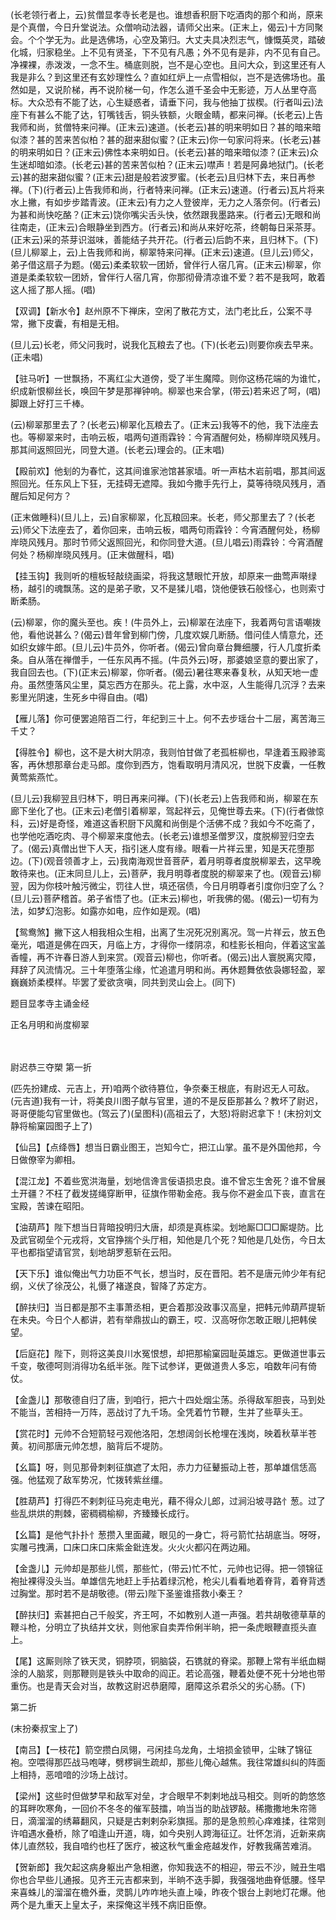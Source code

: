 <!-- { "loadSidebar": true } -->
(长老领行者上，云)贫僧显孝寺长老是也。谁想香积厨下吃酒肉的那个和尚，原来是个真僧，今日升堂说法。众僧响动法器，请师父出来。(正末上，偈云)十方同聚会。个个学无为。此是选佛场，心空及第归。大丈夫具决烈志气，慷慨英灵，踏破化城，归家稳坐。上不见有贤圣，下不见有凡愚；外不见有是非，内不见有自己。净裸裸，赤泼泼，一念不生。桶底则脱，岂不是心空也。且问大众，到这里还有人我是非么？到这里还有玄妙理性么？直如红炉上一点雪相似，岂不是选佛场也。虽然如是，又说阶梯，再不说阶梯一句，作怎么道千圣会中无影迹，万人丛里夺高标。大众恐有不能了达，心生疑惑者，请垂下问，我与他抽丁拔楔。(行者叫云)法座下有甚么不能了达，钉嘴钱舌，铜头铁额，火眼金睛，都来问禅。(长老云)上告我师和尚，贫僧特来问禅。(正末云)速道。(长老云)甚的明来明如日？甚的暗来暗似漆？甚的苦来苦似柏？甚的甜来甜似蜜？(正末云)你一句家问将来。(长老云)甚的明来明如日？(正末云)佛性本来明如日。(长老云)甚的暗来暗似漆？(正末云)众生迷却暗如漆。(长老云)甚的苦来苦似柏？(正末云)噤声！若是阿鼻地狱门。(长老云)甚的甜来甜似蜜？(正末云)甜是般若波罗蜜。(长老云)且归林下去，来日再参禅。(下)(行者云)上告我师和尚，行者特来问禅。(正末云)速道。(行者云)瓦片将来水上撇，有如步步踏青波。(正末云)有力之人登彼岸，无力之人落奈何。(行者云)为甚和尚快吃酪？(正末云)饶你嘴尖舌头快，依然跟我墨路来。(行者云)无眼和尚往南走，(正末云)合眼静坐到西方。(行者云)和尚从来好吃茶，终朝每日采茶芽。(正末云)采的茶芽识滋味，善能结子共开花。(行者云)后韵不来，且归林下。(下)(旦儿柳翠上，云)上告我师和尚，柳翠特来问禅。(正末云)速道。(旦儿云)师父，弟子借这扇子为题。(偈云)柔柔软软一团娇，曾伴行人宿几宵。(正末云)柳翠，你道是柔柔软软一团娇，曾伴行人宿几宵，你那彻骨清凉谁不爱？若不是我呵，敢着这人摇了那人摇。(唱)

【双调】【新水令】赵州原不下禅床，空闲了散花方丈，法门老比丘，公案不寻常，撇下皮囊，有相是无相。

(旦儿云)长老，师父问我时，说我化瓦粮去了也。(下)(长老云)则要你疾去早来。(正未唱)

【驻马听】一世飘扬，不离红尘大道傍，受了半生魔障。则你这杨花端的为谁忙，织成新恨柳丝长，唤回午梦是那禅钟响。柳翠也来合掌，(带云)若来迟了呵，(唱)脚跟上好打三千棒。

(云)柳翠那里去了？(长老云)柳翠化瓦粮去了。(正末云)我等不的他，我下法座去也。等柳翠来时，击响云板，唱两句道雨霖铃：今宵酒醒何处，杨柳岸晓风残月。那其间返照回光，同登大道。(长老云)理会的。(正末唱)

【殿前欢】他刬的为春忙，这其间谁家池馆甚家墙。听一声枯木岩前唱，那其间返照回光。任东风上下狂，无挂碍无遮障。我如今撒手先行上，莫等待晓风残月，酒醒后知足何方？

(正末做睡科)(旦儿上，云)自家柳翠，化瓦粮回来。长老，师父那里去了？(长老云)师父下法座去了，着你回来，击响云板，唱两句雨霖铃：今宵酒醒何处，杨柳岸晓风残月。那时节师父返照回光，和你同登大道。(旦儿唱云)雨霖铃：今宵酒醒何处？杨柳岸晓风残月。(正末做醒科，唱)

【挂玉钩】我则听的檀板轻敲绕画梁，将我这慧眼忙开放，却原来一曲莺声啭绿杨，越引的魂飘荡。这的是弟子歌，又不是猱儿唱，饶他便铁石般怪心，也则索寸断柔肠。

(云)柳翠，你的魔头至也。疾！(牛员外上，云)柳翠在法座下，我着两句言语嘲拨他，看他说甚么？(偈云)昔年曾到柳门傍，几度欢娱几断肠。借问佳人情意允，还如织女嫁牛郎。(旦儿云)牛员外，你听者。(偈云)曾向章台舞细腰，行人几度折柔条。自从落在禅僧手，一任东风再不摇。(牛员外云)呀，那婆娘坚意的要出家了，我自回去也。(下)(正末云)柳翠，你听者。(偈云)暑往寒来春复秋，从知天地一虚舟。虽然堕落风尘里，莫忘西方在那头。花上露，水中沤，人生能得几沉浮？去来影里光阴速，生死乡中得自由。(唱)

【雁儿落】你可便罢追陪百二行，年纪到三十上。何不去步瑶台十二层，离苦海三千丈？

【得胜令】柳也，这不是大树大阴凉，我则怕甘做了老孤桩柳也，早逢着玉殿骖鸾客，再休想那章台走马郎。度你到西方，饱看取明月清风况，世脱下皮囊，一任教黄莺紫燕忙。

(旦儿云)我柳翌且归林下，明日再来问禅。(下)(长老云)上告我师和尚，柳翠在东廊下坐化了也。(正末云)老僧引着柳翠，驾起祥云，见俺世尊去来。(下)(行者做惊科，云)好是奇怪，难道这香积厨下风魔和尚倒是个活佛不成？我如今不吃斋了，也学他吃酒吃肉、寻个柳翠来度他去。(长老云)谁想圣僧罗汉，度脱柳翌归空去了。(偈云)真僧出世下人天，指引迷人度有缘。眼看一片祥云里，知是天花堕那边。(下)(观音领善才上，云)我南海观世音菩萨，着月明尊者度脱柳翠去，这早晚敢待来也。(正末同旦儿上，云)菩萨，我月明尊者度脱的柳翠来了也。(观音云)柳翌，因为你枝叶触污微尘，罚往人世，填还宿债，今日月明尊者引度你归空了么？(旦儿云)菩萨稽首。弟子省悟了也。(正末云)柳也，听我佛的偈。(偈云)一切有为法，如梦幻泡影。如露亦如电，应作如是观。(唱)

【鸳鸯煞】撇下这人相我相众生相，出离了生况死况别离况。驾一片祥云，放五色毫光，唱道是佛在四天，月临上方，才得你一缕阴凉，和桂影长相向，伴着这宝盖香幢，再不许春日游人到来赏。(观音云)柳也，你听者。(偈云)出人寰脱离灾障，拜辞了风流情况。三十年堕落尘缘，忙追遣月明和尚。再休题舞依依袅娜轻盈，翠巍巍娇柔模样。毕罢了爱欲贪嗔，同共到灵山会上。(同下)

题目显孝寺主诵金经

正名月明和尚度柳翠

　
　

尉迟恭三夺槊
第一折

(匹先扮建成、元吉上，开)咱两个欲待篡位，争奈秦王根底，有尉迟无人可敌。(元吉道)我有一计，将美良川图子献与官里，道的不是反臣那甚么？教坏了尉迟，哥哥便能勾官里做也。(驾云了)(呈图科)(高祖云了，大怒)将尉迟拿下！(末扮刘文静将榆窠园图子上了)

【仙吕】【点绛唇】想当日霸业图王，岂知今亡，把江山掌。虽不是外国他邦，今日做僚宰为卿相。

【混江龙】不着些宽洪海量，划地信谗言佞语损忠良。谁不曾忘生舍死？谁不曾展土开疆？不枉了截发搓绳穿断甲，征旗作带勒金疮。我与你不避金瓜下丧，直言在宝殿，苦谏在昭阳。

【油葫芦】陛下想当日背暗投明归大唐，却须是真栋梁。划地厮□□□厮堤防。比及武官砌垒个元戎将，文官挣揣个头厅相，知他是几个死？知他是几处伤，今日太平也都指望请官赏，刬地胡罗惹斩在云阳。

【天下乐】谁似俺出气力功臣不气长，想当时，反在晋阳。若不是唐元帅少年有纪纲，义伏了徐茂公，礼慑了褚遂良，智降了苏定方。

【醉扶归】当日都是那不主事萧丞相，更合着那没政事汉高皇，把韩元帅葫芦提斩在未央。今日个人都讲，若有举鼎拔山的霸王，哎．汉高呀你怎敢正眼儿把韩侯望。

【后庭花】陛下，则将这美良川水冤恨想，却把那榆窠园耻英雄忘。更做道世事云千变，敬德呵则消得功名纸半张。陛下试参详，更做道贵人多忘，咱数年问有倚仗。

【金盏儿】那敬德自归了唐，到咱行，把六十四处烟尘荡。杀得敌军胆丧，马到处不能当，苦相持一万阵，恶战讨了九千场。全凭着竹节鞭，生并了些草头王。

【赏花时】元帅不合短箭轻弓观他洛阳，怎想阔剑长枪埋在浅岗，映着秋草半苍黄。初间那唐元帅怎想，脑背后不堤防。

【幺篇】呀，则见那骨刺剌征旗遮了太阳，赤力力征鼙振动上苍，那单雄信恁高强。他猛观了敌军势况，忙拨转紫丝缰。

【胜葫芦】打得匹不剌刺征马宛走电光，藉不得众儿郎，过涧沿坡寻路忄葱。过了些乱烘烘的荆棘，密稠稠榆柳，齐臻臻长成行。

【幺篇】是他气扑扑忄葱攒入里面藏，眼见的一身亡，将弓箭忙拈胡底当。呀呀，实雕弓拽满，口床口床口床紫金鈚连发。火火火都闪在两边厢。

【金盏儿】元帅却是那些儿慌，那些忙，(带云)忙不忙，元帅也记得。把一领锦征袍扯裸得没头当。单雄信先地赶上手拈着绿沉枪，枪尖儿看看地着脊背，着脊背透过胸堂。那时若不是胡敬德。(带云)陛下圣鉴谁搭救小秦王？

【醉扶归】索甚把白己千般奖，齐王呵，不如教别人道一声强。若共胡敬德草草的鞭斗枪，分明立了执结并文状，则他家自卖弄伶俐半晌，把一条虎眼鞭直揽头直上。

【尾】这厮则除了铁天灵，铜脖项，铜脑袋，石镌就的脊梁。那鞭上常有半纸血糊涂的人脑浆，则那鞭则是铁头中取命的阎正。若论高强，鞭着处便不死十分地也带重伤。也是青天会对当，故教这尉迟恭磨障，磨障这杀君杀父的劣心肠。(下)

第二折

(末扮秦叔宝上了)

【南吕】【一枝花】箭空攒白凤翎，弓闲挂乌龙角，土培损金锁甲，尘昧了锦征袍。空喂得那匹战马咆哮，劈椤锏生疏却，那些儿俺心越焦。我往常雄纠纠的阵面上相持，恶喑喑的沙场上战讨。

【梁州】这些时但做梦早和敌军对垒，才合眼早不刺剌地战马相交。则听的韵悠悠的耳畔吹寒角，一回价不冬冬的催军鼓擂，响当当的助战锣敲。稀撒撒地朱帘筛日，滴溜溜的绣幕翻风，只疑是古剌剌杂彩旗摇。那的是急煎煎心痒难揉，往常则许咱遇水叠桥，除了咱逢山开道，嗨，如今央别人跨海征辽。壮怀怎消，近新来病体儿直然较，我自喑约也枉了医疗，被这秋气重金疮越发作，好教我痛苦难消。

【贺新郎】我欠起这病身躯出产急相邀，你知我迭不的相迎，带云不沙，贼丑生唱你也合早些儿通报。见齐王元吉都来到，半晌不迭手脚，我强强地曲脊低腰。怪早来喜蛛儿的溜溜在檐外垂，灵鹊儿咋咋地头直上噪，昨夜个银台上剥地灯花爆。他两个是九重天上皇太子，来探俺这半残不病旧臣僚。

